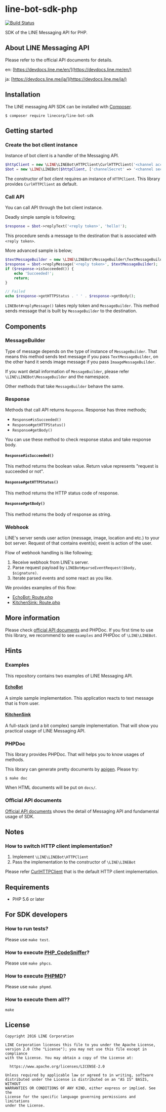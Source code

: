 line-bot-sdk-php
==

[![Build Status](https://travis-ci.org/line/line-bot-sdk-php.svg?branch=master)](https://travis-ci.org/line/line-bot-sdk-php)

SDK of the LINE Messaging API for PHP.

About LINE Messaging API
--

Please refer to the official API documents for details.

en: [https://devdocs.line.me/en/](https://devdocs.line.me/en/)

ja: [https://devdocs.line.me/ja/](https://devdocs.line.me/ja/)

Installation
--

The LINE messaging API SDK can be installed with [Composer](https://getcomposer.org/).

```
$ composer require linecorp/line-bot-sdk
```

Getting started
--

### Create the bot client instance

Instance of bot client is a handler of the Messaging API.

```php
$httpClient = new \LINE\LINEBot\HTTPClient\CurlHTTPClient('<channel access token>');
$bot = new \LINE\LINEBot($httpClient, ['channelSecret' => '<channel secret>']);
```

The constructor of bot client requires an instance of `HTTPClient`.
This library provides `CurlHTTPClient` as default.

### Call API

You can call API through the bot client instance.

Deadly simple sample is following;

```php
$response = $bot->replyText('<reply token>', 'hello!');
```

This procedure sends a message to the destination that is associated with `<reply token>`.

More advanced sample is below;

```php
$textMessageBuilder = new \LINE\LINEBot\MessageBuilder\TextMessageBuilder('hello');
$response = $bot->replyMessage('<reply token>', $textMessageBuilder);
if ($response->isSucceeded()) {
    echo 'Succeeded!';
    return;
}

// Failed
echo $response->getHTTPStatus . ' ' . $response->getBody();
```

`LINEBot#replyMessage()` takes reply token and `MessageBuilder`.
This method sends message that is built by `MessageBuilder` to the destination.

Components
--

### MessageBuilder

Type of message depends on the type of instance of `MessageBuilder`.
That means this method sends text message if you pass `TextMessageBuilder`,
on the other hand it sends image message if you pass `ImaageMessageBuilder`.

If you want detail information of `MessageBuilder`, please refer `\LINE\LINEBot\MessageBuilder` and the namespace.

Other methods that take `MessageBuilder` behave the same.

### Response

Methods that call API returns `Response`.  Response has three methods;

- `Response#isSucceeded()`
- `Response#getHTTPStatus()`
- `Response#getBody()`

You can use these method to check response status and take response body.

#### `Response#isSucceeded()`

This method returns the boolean value. Return value represents "request is succeeded or not".

#### `Response#getHTTPStatus()`

This method returns the HTTP status code of response.

#### `Response#getBody()`

This method returns the body of response as string.

### Webhook

LINE's server sends user action (message, image, location and etc.) to your bot server.
Request of that contains event(s); event is action of the user.

Flow of webhook handling is like following;

1. Receive webhook from LINE's server.
2. Parse request payload by `LINEBot#parseEventRequest($body, $signature)`.
3. Iterate parsed events and some react as you like.

We provides examples of this flow:

- [EchoBot: Route.php](/examples/EchoBot/src/LINEBot/EchoBot/Route.php)
- [KitchenSink: Route.php](/examples/KitchenSink/src/LINEBot/KitchenSink/Route.php)

More information
--

Please check [official API documents](#about-line-messaging-api) and PHPDoc.
If you first time to use this library, we recommend to see `examples` and PHPDoc of `\LINE\LINEBot`.

Hints
--

### Examples

This repository contains two examples of LINE Messaging API.

#### [EchoBot](/examples/EchoBot)

A simple sample implementation. This application reacts to text message that is from user.

#### [KitchenSink](/examples/KitchenSink)

A full-stack (and a bit complex) sample implementation. That will show you practical usage of LINE Messaging API.

### PHPDoc

This library provides PHPDoc. That will helps you to know usages of methods.

This library can generate pretty documents by [apigen](http://www.apigen.org/). Please try:

```
$ make doc
```

When HTML documents will be put on `docs/`.

### Official API documents

[Official API documents](#about-line-messaging-api) shows the detail of Messaging API and fundamental usage of SDK.

Notes
--

### How to switch HTTP client implementation?

1. Implement `\LINE\LINEBot\HTTPClient`
2. Pass the implementation to the constructor of `\LINE\LINEBot`

Please refer [CurlHTTPClient](/src/LINEBot/HTTPClient/CurlHTTPClient.php) that is the default HTTP client implementation.

Requirements
--

- PHP 5.6 or later

For SDK developers
--

### How to run tests?

Please use `make test`.

### How to execute [PHP_CodeSniffer](https://github.com/squizlabs/PHP_CodeSniffer)?

Please use `make phpcs`.

### How to execute [PHPMD](https://phpmd.org/)?

Please use `make phpmd`.

### How to execute them all??

`make`

License
--

```
Copyright 2016 LINE Corporation

LINE Corporation licenses this file to you under the Apache License,
version 2.0 (the "License"); you may not use this file except in compliance
with the License. You may obtain a copy of the License at:

  https://www.apache.org/licenses/LICENSE-2.0

Unless required by applicable law or agreed to in writing, software
distributed under the License is distributed on an "AS IS" BASIS, WITHOUT
WARRANTIES OR CONDITIONS OF ANY KIND, either express or implied. See the
License for the specific language governing permissions and limitations
under the License.
```

